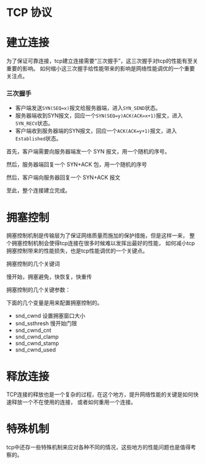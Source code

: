 # TCP 协议

# 建立连接

为了保证可靠连接，tcp建立连接需要“三次握手”，这三次握手对tcp的性能有至关重要的影响。
如何缩小这三次握手给性能带来的影响是网络性能调优的一个重要关注点。

### 三次握手

* 客户端发送`SYN(SEQ=x)`报文给服务器端，进入`SYN_SEND`状态。
* 服务器端收到SYN报文，回应一个`SYN(SEQ=y)ACK(ACK=x+1)`报文，进入`SYN_RECV`状态。
* 客户端收到服务器端的SYN报文，回应一个`ACK(ACK=y+1)`报文，进入`Established`状态。

首先，客户端需要向服务器端发一个 SYN 报文，用一个随机的序号。

然后，服务器端回复一个 SYN+ACK 包，用一个随机的序号

然后，客户端向服务器回复一个 SYN+ACK 报文

至此，整个连接建立完成。

# 拥塞控制

拥塞控制机制是传输层为了保证网络质量而施加的保护措施，但是这样一来，
整个拥塞控制机制会使得tcp连接在很多时候难以发挥出最好的性能，
如何减小tcp拥塞控制带来的性能损失，也是tcp性能调优的一个关键点。

拥塞控制的几个关键词

慢开始，拥塞避免，快恢复，快重传

拥塞控制的几个关键参数：

下面的几个变量是用来配置拥塞控制的。

* snd_cwnd          设置拥塞窗口大小
* snd_ssthresh      慢开始门限
* snd\_cwnd_cnt
* snd\_cwnd_clamp
* snd\_cwnd_stamp
* snd\_cwnd_used

# 释放连接
TCP连接的释放也是一个复杂的过程，在这个地方，提升网络性能的关键是如何快速释放一个不在使用的连接，
或者如何重用一个连接。

# 特殊机制
tcp中还存一些特殊机制来应对各种不同的情况，这些地方的性能问题也是值得考察的。